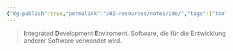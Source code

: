 ```yaml
---
{"dg-publish":true,"permalink":"/02-resources/notes/ide/","tags":["tools","GFN/LF08","informatik/code"],"noteIcon":"","updated":"2025-09-10T16:33:02.143+02:00"}
---
```


> **I**ntegrated **D**evelopment **E**nviroment.
> Software, die für die Entwicklung anderer Software verwendet wird.